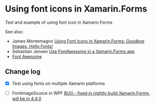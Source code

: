 # Using font icons in Xamarin.Forms

Test and example of using font icon in Xamarin.Forms

See also:
* James Montemagno [Using Font Icons in Xamarin.Forms: Goodbye Images, Hello Fonts!](https://montemagno.com/using-font-icons-in-xamarin-forms-goodbye-images-hello-fonts/)
* Sebastian Jensen [Use FontAwesome in a Xamarin.Forms app](https://medium.com/@tsjdevapps/use-fontawesome-in-a-xamarin-forms-app-2edf25311db4)
* [Font Awesome](https://fontawesome.com/)


## Change log

- [x] Test using fonts on multiple Xamarin platforms
- [ ] FontImageSource in WPF [BUG - fixed in nightly build Xamarin.Forms, will be in 4.4.0](https://github.com/xamarin/Xamarin.Forms/issues/7320)


